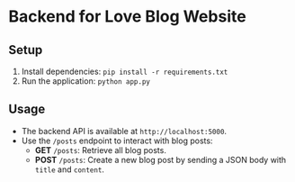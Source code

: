# Backend for Love Blog Website

## Setup
1. Install dependencies: `pip install -r requirements.txt`
2. Run the application: `python app.py`

## Usage
- The backend API is available at `http://localhost:5000`.
- Use the `/posts` endpoint to interact with blog posts:
  - **GET** `/posts`: Retrieve all blog posts.
  - **POST** `/posts`: Create a new blog post by sending a JSON body with `title` and `content`.